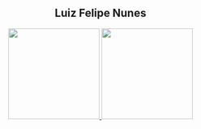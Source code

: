 <h2 align="center">Luiz Felipe Nunes</h2>

<div align="center">
  <a href="https://github.com/LuizNunes06">
  <img height="180em" src="https://github-readme-stats.vercel.app/api?username=LuizNunes06&show_icons=true&theme=dark&include_all_commits=true&count_private=true"/>
  <img height="180em" src="https://github-readme-stats.vercel.app/api/top-langs/?username=LuizNunes06&layout=compact&langs_count=7&theme=dark"/>

